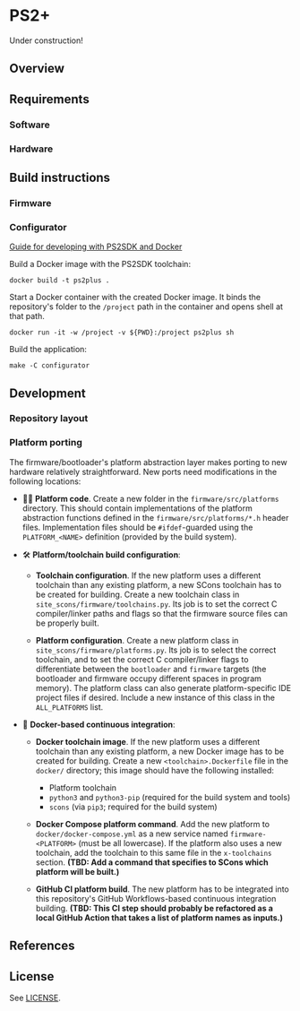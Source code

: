 # PS2+

Under construction!

## Overview

## Requirements

### Software

### Hardware

## Build instructions

### Firmware

### Configurator

[Guide for developing with PS2SDK and Docker](https://www.psx-place.com/threads/how-to-develop-ps2-homebrew-using-docker-containers.29907/)

Build a Docker image with the PS2SDK toolchain:

```
docker build -t ps2plus .
```

Start a Docker container with the created Docker image. It binds the repository's folder to the `/project` 
path in the container and opens shell at that path.

```
docker run -it -w /project -v ${PWD}:/project ps2plus sh
```

Build the application:

```
make -C configurator
```

## Development
    
### Repository layout
    
### Platform porting

The firmware/bootloader's platform abstraction layer makes porting to new hardware relatively straightforward. New ports need modifications in the following locations:

- 👩‍💻 **Platform code**. Create a new folder in the `firmware/src/platforms` directory. This should contain implementations of the platform abstraction functions defined in the `firmware/src/platforms/*.h` header files. Implementation files should be `#ifdef`-guarded using the `PLATFORM_<NAME>` definition (provided by the build system).

- 🛠 **Platform/toolchain build configuration**:
    - **Toolchain configuration**. If the new platform uses a different toolchain than any existing platform, a new SCons toolchain has to be created for building. Create a new toolchain class in `site_scons/firmware/toolchains.py`. Its job is to set the correct C compiler/linker paths and flags so that the firmware source files can be properly built.

    - **Platform configuration**. Create a new platform class in `site_scons/firmware/platforms.py`. Its job is to select the correct toolchain, and to set the correct C compiler/linker flags to differentiate between the `bootloader` and `firmware` targets (the bootloader and firmware occupy different spaces in program memory). The platform class can also generate platform-specific IDE project files if desired. Include a new instance of this class in the `ALL_PLATFORMS` list.

- 🐳 **Docker-based continuous integration**:
    - **Docker toolchain image**. If the new platform uses a different toolchain than any existing platform, a new Docker image has to be created for building. Create a new `<toolchain>.Dockerfile` file in the `docker/` directory; this image should have the following installed:
        - Platform toolchain
        - `python3` and `python3-pip` (required for the build system and tools)
        - `scons` (via `pip3`; required for the build system)

    - **Docker Compose platform command**. Add the new platform to `docker/docker-compose.yml` as a new service named `firmware-<PLATFORM>` (must be all lowercase). If the platform also uses a new toolchain, add the toolchain to this same file in the `x-toolchains` section. **(TBD: Add a command that specifies to SCons which platform will be built.)**

    - **GitHub CI platform build**. The new platform has to be integrated into this repository's GitHub Workflows-based continuous integration building. **(TBD: This CI step should probably be refactored as a local GitHub Action that takes a list of platform names as inputs.)**

## References

## License

See [LICENSE](https://github.com/kbhomes/ps2plus/blob/main/LICENSE).